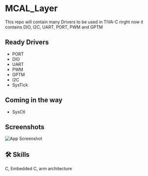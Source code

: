 
# MCAL_Layer 

This repo will contain many Drivers to be used in TIVA-C 
rirght now it contains DIO, I2C, UART, PORT, PWM and GPTM
## Ready Drivers
- PORT
- DIO
- UART
- PWM
- GPTM
- I2C
- SysTick
## Coming in the way
- SysCtl



## Screenshots

![App Screenshot](https://via.placeholder.com/468x300?text=App+Screenshot+Here)


## 🛠 Skills
C, Embedded C, arm architecture

